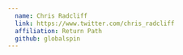 ```yaml
---
  name: Chris Radcliff
  link: https://www.twitter.com/chris_radcliff
  affiliation: Return Path 
  github: globalspin
---
```

